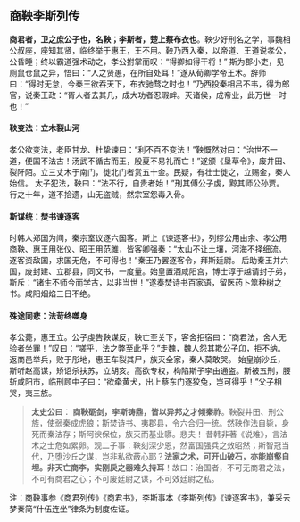 ## 商鞅李斯列传​​

**商君者，卫之庶公子也，名鞅；李斯者，楚上蔡布衣也**。鞅少好刑名之学，事魏相公叔座，座知其贤，临终举于惠王，王不用。鞅乃西入秦，以帝道、王道说孝公，公昏睡；终以霸道强术动之，孝公拊掌而叹：“得卿如得干将！”
 斯为郡小吏，见厕鼠仓鼠之异，悟曰：“人之贤愚，在所自处耳！”遂从荀卿学帝王术。辞师曰：“得时无怠，今秦王欲吞天下，布衣驰骛之时也！”乃西投秦相吕不韦，得为郎官，说秦王政：“胥人者去其几，成大功者忍瑕衅。灭诸侯，成帝业，此万世一时也！”

#### 鞅变法：立木裂山河​​

孝公欲变法，老臣甘龙、杜挚谏曰：“利不百不变法！”鞅慨然对曰：“治世不一道，便国不法古！汤武不循古而王，殷夏不易礼而亡！”遂颁《垦草令》，废井田、裂阡陌。立三丈木于南门，徙北门者赏五十金。民疑，有壮士徙之，立赐金，秦人始信。
太子犯法，鞅曰：“法不行，自贵者始！”刑其傅公子虔，黥其师公孙贾。行之十年，道不拾遗，山无盗贼，然宗室怨毒入骨。

#### 斯谋统：焚书谏逐客​​

时韩人郑国为间，秦宗室议逐六国客。斯上《谏逐客书》，列缪公用由余、孝公用商鞅、惠王用张仪、昭王用范雎，皆客卿强秦：“太山不让土壤，河海不择细流。逐客资敌国，求国无危，不可得也！”秦王乃罢逐客令，拜斯廷尉。
后助秦王并六国，废封建、立郡县，同文书，一度量。始皇置酒咸阳宫，博士淳于越请封子弟，斯斥：“诸生不师今而学古，以非当世！”遂奏焚诗书百家语，留医药卜筮种树之书。咸阳烟焰三日不绝。

#### 殊途同悲：法苛终噬身​​

孝公薨，惠王立。公子虔告鞅谋反，鞅亡至关下，客舍拒宿曰：“商君法，舍人无验者坐罪！”叹曰：“嗟乎，法之弊至此乎？”走魏，魏人怨其欺公子卬，拒不纳。返商邑举兵，败于彤地，惠王车裂其尸，族灭全家，秦人莫敢哭。
始皇崩沙丘，斯听赵高谋，矫诏杀扶苏，立胡亥。高欲专权，构陷斯子李由通盗。斯被五刑，腰斩咸阳市，临刑顾中子曰：“欲牵黄犬，出上蔡东门逐狡兔，岂可得乎！”父子相哭，夷三族。

> **太史公曰**：
>  **商鞅砺剑，李斯铸鼎，皆以异邦之才倾秦祚**。鞅裂井田、刑公族，使弱秦成虎狼；斯焚诗书、夷郡县，令六合归一统。然鞅作法自毙，身死而秦法存；斯阿谀保位，族灭而基业隳。悲夫！
>  昔韩非著《说难》，言法术之士危如累卵。观二子事：鞅刻深少恩，然富国强兵之效昭然；斯智冠当代，乃堕沙丘之谋，岂非私欲蔽心耶？**法家之术，可开山破石，亦能崩壑自埋。非天亡商李，实刚戾之器难久持耳**！故曰：治国者，不可无商君之法，不可有商君之心；不可废廷尉之谋，不可效廷尉之私。

注：商鞅事参《商君列传》《商君书》，李斯事本《李斯列传》《谏逐客书》，兼采云梦秦简“什伍连坐”律条为制度佐证。